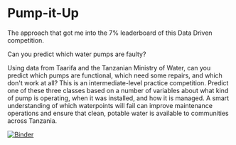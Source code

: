 # Pump-it-Up

The approach that got me into the 7% leaderboard of this Data Driven competition. 

Can you predict which water pumps are faulty?

Using data from Taarifa and the Tanzanian Ministry of Water, can you predict which pumps are functional, which need some repairs, and which don't work at all? This is an intermediate-level practice competition. Predict one of these three classes based on a number of variables about what kind of pump is operating, when it was installed, and how it is managed. A smart understanding of which waterpoints will fail can improve maintenance operations and ensure that clean, potable water is available to communities across Tanzania.


[![Binder](http://mybinder.org/badge.svg)](http://mybinder.org:/repo/du-phan/pump-it-up)
